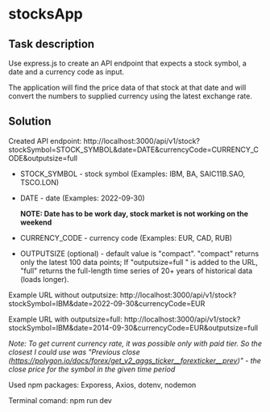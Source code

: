 # stocksApp

## Task description

Use express.js to create an API endpoint that expects a stock symbol, a date and a currency code as input.

The application will find the price data of that stock at that date and will convert the numbers to supplied currency using the latest exchange rate.

## Solution

Created API endpoint:
http://localhost:3000/api/v1/stock?stockSymbol=STOCK_SYMBOL&date=DATE&currencyCode=CURRENCY_CODE&outputsize=full

- STOCK_SYMBOL - stock symbol (Examples: IBM, BA, SAIC11B.SAO, TSCO.LON)

- DATE - date (Examples: 2022-09-30)

  **NOTE: Date has to be work day, stock market is not working on the weekend**

- CURRENCY_CODE - currency code (Examples: EUR, CAD, RUB)

- OUTPUTSIZE (optional) - default value is "compact". "compact" returns only the latest 100 data points; If "outputsize=full " is added to the URL, "full" returns the full-length time series of 20+ years of historical data (loads longer).

Example URL without outputsize: http://localhost:3000/api/v1/stock?stockSymbol=IBM&date=2022-09-30&currencyCode=EUR

Example URL with outputsize=full:
http://localhost:3000/api/v1/stock?stockSymbol=IBM&date=2014-09-30&currencyCode=EUR&outputsize=full

_Note: To get current currency rate, it was possible only with paid tier. So the closest I could use was "Previous close (https://polygon.io/docs/forex/get_v2_aggs_ticker__forexticker__prev)" - the close price for the symbol in the given time period_

Used npm packages: Exporess, Axios, dotenv, nodemon

Terminal comand: npm run dev
